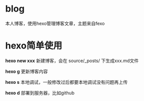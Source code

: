 blog
====

本人博客，使用hexo管理博客文章，主题来自fexo

hexo简单使用
============

**hexo new xxx** 新建博客，会在 source/_posts/ 下生成xxx.md文件

**hexo g** 更新博客内容

**hexo s** 本地调试，一般修改过后都要本地调试没有问题再上传

**hexo d** 部署到服务器，比如github
